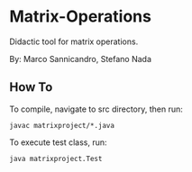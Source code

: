 Matrix-Operations
=================

Didactic tool for matrix operations.

By:
Marco Sannicandro, Stefano Nada

How To
------

To compile, navigate to src directory, then run:
```
javac matrixproject/*.java
```

To execute test class, run:
```
java matrixproject.Test
```
